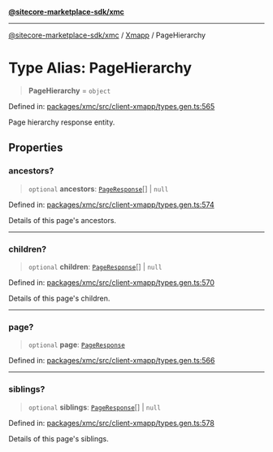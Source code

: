 [**@sitecore-marketplace-sdk/xmc**](../../../../README.md)

***

[@sitecore-marketplace-sdk/xmc](../../../../README.md) / [Xmapp](../README.md) / PageHierarchy

# Type Alias: PageHierarchy

> **PageHierarchy** = `object`

Defined in: [packages/xmc/src/client-xmapp/types.gen.ts:565](https://github.com/Sitecore/marketplace-sdk/blob/893df143248e67d8c66e942a96045542130259a0/packages/xmc/src/client-xmapp/types.gen.ts#L565)

Page hierarchy response entity.

## Properties

### ancestors?

> `optional` **ancestors**: [`PageResponse`](PageResponse.md)[] \| `null`

Defined in: [packages/xmc/src/client-xmapp/types.gen.ts:574](https://github.com/Sitecore/marketplace-sdk/blob/893df143248e67d8c66e942a96045542130259a0/packages/xmc/src/client-xmapp/types.gen.ts#L574)

Details of this page's ancestors.

***

### children?

> `optional` **children**: [`PageResponse`](PageResponse.md)[] \| `null`

Defined in: [packages/xmc/src/client-xmapp/types.gen.ts:570](https://github.com/Sitecore/marketplace-sdk/blob/893df143248e67d8c66e942a96045542130259a0/packages/xmc/src/client-xmapp/types.gen.ts#L570)

Details of this page's children.

***

### page?

> `optional` **page**: [`PageResponse`](PageResponse.md)

Defined in: [packages/xmc/src/client-xmapp/types.gen.ts:566](https://github.com/Sitecore/marketplace-sdk/blob/893df143248e67d8c66e942a96045542130259a0/packages/xmc/src/client-xmapp/types.gen.ts#L566)

***

### siblings?

> `optional` **siblings**: [`PageResponse`](PageResponse.md)[] \| `null`

Defined in: [packages/xmc/src/client-xmapp/types.gen.ts:578](https://github.com/Sitecore/marketplace-sdk/blob/893df143248e67d8c66e942a96045542130259a0/packages/xmc/src/client-xmapp/types.gen.ts#L578)

Details of this page's siblings.
